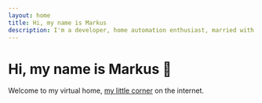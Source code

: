 ```yaml
---
layout: home
title: Hi, my name is Markus
description: I'm a developer, home automation enthusiast, married with my wonderful wife, proud dad and a software engineer at Adobe from Leipzig, Germany. Welcome to my virtual home my little corner on the internet.
---
```


# Hi, my name is Markus 👋

Welcome to my virtual home, [my little corner](/about/) on the internet.
